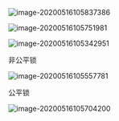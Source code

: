![image-20200516105837386](https://tva1.sinaimg.cn/large/007S8ZIlgy1geweex0id5j318s07cq57.jpg)

![image-20200516105751981](https://tva1.sinaimg.cn/large/007S8ZIlgy1geweezrfytj318s0h4jww.jpg)





![image-20200516105342951](https://tva1.sinaimg.cn/large/007S8ZIlgy1gewef3ggi9j30wc0dqn1k.jpg)



非公平锁

![image-20200516105557781](https://tva1.sinaimg.cn/large/007S8ZIlgy1gewef6syg7j30wc0goq8i.jpg)

公平锁

![image-20200516105704200](https://tva1.sinaimg.cn/large/007S8ZIlgy1gewefbfsbmj30wc0goag2.jpg)

